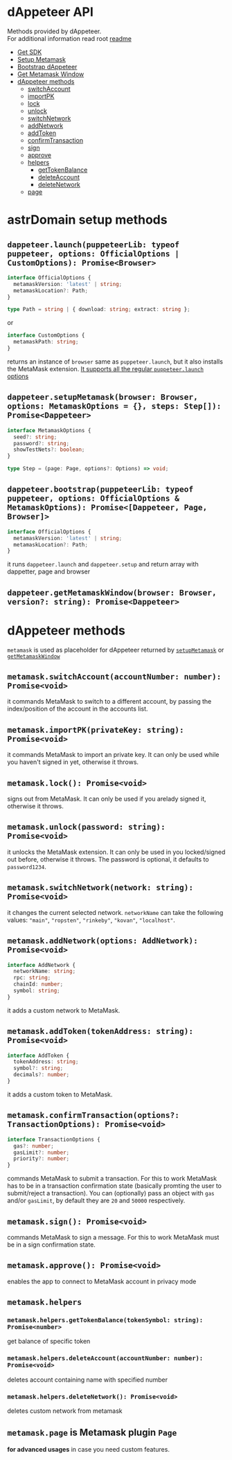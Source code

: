 # dAppeteer API

Methods provided by dAppeteer.  
For additional information read root [readme](../README.md)

- [Get SDK](#getSDK)
- [Setup Metamask](#setup)
- [Bootstrap dAppeteer](#bootstrap)
- [Get Metamask Window](#getMetamask)
- [dAppeteer methods](#methods)
  - [switchAccount](#switchAccount)
  - [importPK](#importPK)
  - [lock](#lock)
  - [unlock](#unlock)
  - [switchNetwork](#switchNetwork)
  - [addNetwork](#addNetwork)
  - [addToken](#addToken)
  - [confirmTransaction](#confirmTransaction)
  - [sign](#sign)
  - [approve](#approve)
  - [helpers](#helpers)
    - [getTokenBalance](#getTokenBalance)
    - [deleteAccount](#deleteAccount)
    - [deleteNetwork](#deleteNetwork)
  - [page](#page)

# astrDomain setup methods

<a name="getSDK"></a>

## `dappeteer.launch(puppeteerLib: typeof puppeteer, options: OfficialOptions | CustomOptions): Promise<Browser>`

```typescript
interface OfficialOptions {
  metamaskVersion: 'latest' | string;
  metamaskLocation?: Path;
}

type Path = string | { download: string; extract: string };
```

or

```typescript
interface CustomOptions {
  metamaskPath: string;
}
```

returns an instance of `browser` same as `puppeteer.launch`, but it also installs the MetaMask extension. [It supports all the regular `puppeteer.launch` options](https://github.com/puppeteer/puppeteer/blob/v5.5.0/docs/api.md#puppeteerlaunchoptions)

<a name="setup"></a>

## `dappeteer.setupMetamask(browser: Browser, options: MetamaskOptions = {}, steps: Step[]): Promise<Dappeteer>`

```typescript
interface MetamaskOptions {
  seed?: string;
  password?: string;
  showTestNets?: boolean;
}
```

```typescript
type Step = (page: Page, options?: Options) => void;
```

<a name="bootstrap"><a/>

## `dappeteer.bootstrap(puppeteerLib: typeof puppeteer, options: OfficialOptions & MetamaskOptions): Promise<[Dappeteer, Page, Browser]>`

```typescript
interface OfficialOptions {
  metamaskVersion: 'latest' | string;
  metamaskLocation?: Path;
}
```

it runs `dappeteer.launch` and `dappeteer.setup` and return array with dappetter, page and browser

<a name="getMetamask"></a>

## `dappeteer.getMetamaskWindow(browser: Browser, version?: string): Promise<Dappeteer>`

<a name="methods"></a>

# dAppeteer methods

`metamask` is used as placeholder for dAppeteer returned by [`setupMetamask`](setup) or [`getMetamaskWindow`](getMetamask)

<a name="switchAccount"></a>

## `metamask.switchAccount(accountNumber: number): Promise<void>`

it commands MetaMask to switch to a different account, by passing the index/position of the account in the accounts list.

<a name="importPK"></a>

## `metamask.importPK(privateKey: string): Promise<void>`

it commands MetaMask to import an private key. It can only be used while you haven't signed in yet, otherwise it throws.

<a name="lock"></a>

## `metamask.lock(): Promise<void>`

signs out from MetaMask. It can only be used if you arelady signed it, otherwise it throws.

<a name="unlock"></a>

## `metamask.unlock(password: string): Promise<void>`

it unlocks the MetaMask extension. It can only be used in you locked/signed out before, otherwise it throws. The password is optional, it defaults to `password1234`.

<a name="switchNetwork"></a>

## `metamask.switchNetwork(network: string): Promise<void>`

it changes the current selected network. `networkName` can take the following values: `"main"`, `"ropsten"`, `"rinkeby"`, `"kovan"`, `"localhost"`.

<a name="addNetwork"></a>

## `metamask.addNetwork(options: AddNetwork): Promise<void>`

```typescript
interface AddNetwork {
  networkName: string;
  rpc: string;
  chainId: number;
  symbol: string;
}
```

it adds a custom network to MetaMask.

<a name="addToken"></a>

## `metamask.addToken(tokenAddress: string): Promise<void>`

```typescript
interface AddToken {
  tokenAddress: string;
  symbol?: string;
  decimals?: number;
}
```

it adds a custom token to MetaMask.

<a name="confirmTransaction"></a>

## `metamask.confirmTransaction(options?: TransactionOptions): Promise<void>`

```typescript
interface TransactionOptions {
  gas?: number;
  gasLimit?: number;
  priority?: number;
}
```

commands MetaMask to submit a transaction. For this to work MetaMask has to be in a transaction confirmation state (basically promting the user to submit/reject a transaction). You can (optionally) pass an object with `gas` and/or `gasLimit`, by default they are `20` and `50000` respectively.

<a name="sign"></a>

## `metamask.sign(): Promise<void>`

commands MetaMask to sign a message. For this to work MetaMask must be in a sign confirmation state.

<a name="approve"></a>

## `metamask.approve(): Promise<void>`

enables the app to connect to MetaMask account in privacy mode

<a name="helpers"></a>

## `metamask.helpers`

<a name="getTokenBalance"></a>

### `metamask.helpers.getTokenBalance(tokenSymbol: string): Promise<number>`

get balance of specific token

<a name="deleteAccount"></a>

### `metamask.helpers.deleteAccount(accountNumber: number): Promise<void>`

deletes account containing name with specified number

<a name="deleteNetwork"></a>

### `metamask.helpers.deleteNetwork(): Promise<void>`

deletes custom network from metamask

<a name="page"></a>

## `metamask.page` is Metamask plugin `Page`

**for advanced usages** in case you need custom features.
